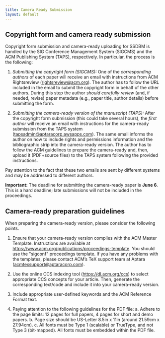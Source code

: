 ```yaml
---
title: Camera Ready Submission
layout: default
---
```



## Copyright form and camera ready submission

Copyright form submission and camera-ready uploading for SSDBM is handled by the SIG Conference Management System (SIGCMS) and the ACM Publishing System (TAPS), respectively. In particular, the process is the following:

1. *Submitting the copyright form (SIGCMS):* One of the *corresponding authors* of each paper will receive an email with instructions from ACM Rightsreview (<rightsreview@acm.org>). The author has to follow the URL included in the email to submit the copyright form in behalf of the other authors. During this step the author *should carefully review* (and, if needed, revise) paper metadata (e.g., paper title, author details) before submitting the form.

2. *Submitting the camera-ready version of the manuscript (TAPS):* After the copyright form submission (this could take several hours), the *first author* will receive an email with instructions for the camera-ready submission from the TAPS system (<tapsadmin@aptaracorp.awsapps.com>). The same email informs the author on how to include rights and permissions information and the bibliographic strip into the camera-ready version. The author has to follow the ACM guidelines to prepare the camera-ready and, then, upload it (PDF+source files) to the TAPS system following the provided instructions.

Pay attention to the fact that these two emails are sent by different systems and may be addressed to different authors.

**Important:** The deadline for submitting the camera-ready paper is **June 6**. This is a hard deadline; late submissions will not be included in the proceedings.

## Camera-ready preparation guidelines

When preparing the camera-ready version, please consider the following points.

1. Ensure that your camera-ready version complies with the ACM Master Template. Instructions are available at <https://www.acm.org/publications/proceedings-template>.
You should use the "sigconf" proceedings template. If you have any problems with the templates, please contact ACM’s TeX support team at Aptara (<acmtexsupport@aptaracorp.com>).

2. Use the online CCS indexing tool (<https://dl.acm.org/ccs>) to select appropriate CCS concepts for your article. Then, generate the corresponding text/code and include it into your camera-ready version.

3. Include appropriate user-defined keywords and the ACM Reference Format text.

4. Paying attention to the following guidelines for the PDF file:
  a. Adhere to the page limits: 12 pages for full papers, 4 pages for short and demo papers.
  b. Page size should be US-Letter 8.5in x 11in (around 21.59cm x 27.94cm).
  c. All fonts must be Type 1 (scalable) or TrueType, and not Type 3 (bit-mapped). All fonts must be embedded within the PDF file.

